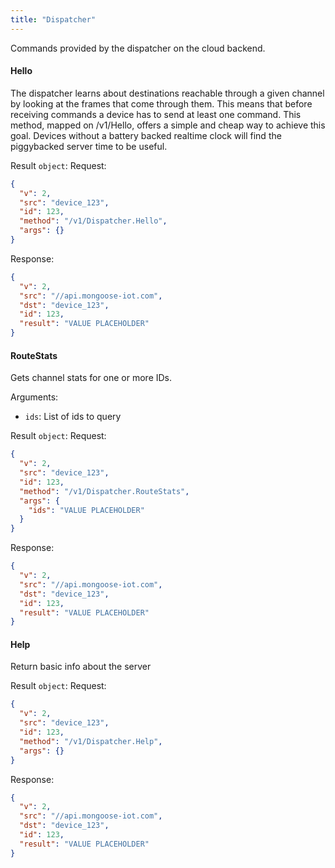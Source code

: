 ```yaml
---
title: "Dispatcher"
---
```


Commands provided by the dispatcher on the cloud backend.

#### Hello
The dispatcher learns about destinations reachable through a given channel by looking at the frames that come through them. This means that before receiving commands a device has to send at least one command. This method, mapped on /v1/Hello, offers a simple and cheap way to achieve this goal. Devices without a battery backed realtime clock will find the piggybacked server time to be useful.


Result `object`: 
Request:
```json
{
  "v": 2,
  "src": "device_123",
  "id": 123,
  "method": "/v1/Dispatcher.Hello",
  "args": {}
}

```

Response:
```json
{
  "v": 2,
  "src": "//api.mongoose-iot.com",
  "dst": "device_123",
  "id": 123,
  "result": "VALUE PLACEHOLDER"
}

```

#### RouteStats
Gets channel stats for one or more IDs.

Arguments:
- `ids`: List of ids to query

Result `object`: 
Request:
```json
{
  "v": 2,
  "src": "device_123",
  "id": 123,
  "method": "/v1/Dispatcher.RouteStats",
  "args": {
    "ids": "VALUE PLACEHOLDER"
  }
}

```

Response:
```json
{
  "v": 2,
  "src": "//api.mongoose-iot.com",
  "dst": "device_123",
  "id": 123,
  "result": "VALUE PLACEHOLDER"
}

```

#### Help
Return basic info about the server


Result `object`: 
Request:
```json
{
  "v": 2,
  "src": "device_123",
  "id": 123,
  "method": "/v1/Dispatcher.Help",
  "args": {}
}

```

Response:
```json
{
  "v": 2,
  "src": "//api.mongoose-iot.com",
  "dst": "device_123",
  "id": 123,
  "result": "VALUE PLACEHOLDER"
}

```


